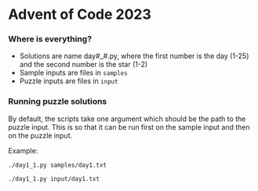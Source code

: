 # Advent of Code 2023

### Where is everything?

* Solutions are name day#_#.py, where the first number is the day (1-25) and the second number is the star (1-2)
* Sample inputs are files in `samples`
* Puzzle inputs are files in `input`

### Running puzzle solutions

By default, the scripts take one argument which should be the path to the puzzle input. This is so that it can be run first on the sample input and then on the puzzle input.

Example:
```shell
./day1_1.py samples/day1.txt

./day1_1.py input/day1.txt
```